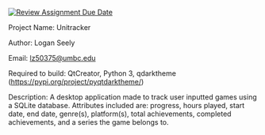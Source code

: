 [![Review Assignment Due Date](https://classroom.github.com/assets/deadline-readme-button-24ddc0f5d75046c5622901739e7c5dd533143b0c8e959d652212380cedb1ea36.svg)](https://classroom.github.com/a/QB74hIJx)

Project Name: Unitracker

Author: Logan Seely

Email: lz50375@umbc.edu

Required to build: QtCreator, Python 3, qdarktheme (https://pypi.org/project/pyqtdarktheme/)

Description: A desktop application made to track user inputted games using a SQLite database. Attributes included are: progress, hours played, start date, end date, genre(s), platform(s), total achievements, completed achievements, and a series the game belongs to. 